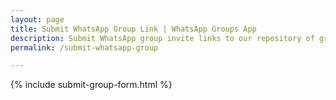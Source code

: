 ```yaml
---
layout: page
title: Submit WhatsApp Group Link | WhatsApp Groups App 
description: Submit WhatsApp group invite links to our repository of group links. We'll add it to our lists so that lakhs of people can discover them.
permalink: /submit-whatsapp-group

---
```


{% include submit-group-form.html %}

